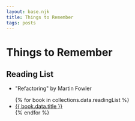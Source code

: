 ```yaml
---
layout: base.njk
title: Things to Remember
tags: posts
---
```


# Things to Remember

## Reading List

- "Refactoring" by Martin Fowler

<ul>
{% for book in collections.data.readingList %}
  <li><a href="{{book.url}}">{{ book.data.title }}</a></li>
{% endfor %}
</ul>
